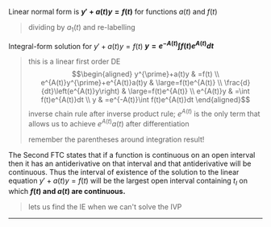 Linear normal form is **$y' + a(t) y = f(t)$** for functions $a(t)$ and $f(t)$
> dividing by $a_1(t)$ and re-labelling

Integral-form solution for $y' + a(t) y = f(t)$
**$y = e^{-A(t)} \int f(t) e^{A(t)} dt$**
> this is a linear first order DE
> $$\begin{aligned}
y^{\prime}+a(t)y & =f(t) \\
e^{A(t)}y^{\prime}+e^{A(t)}a(t)y & \large=f(t)e^{A(t)} \\
\frac{d}{dt}\left(e^{A(t)}y\right) & \large=f(t)e^{A(t)} \\
e^{A(t)}y & =\int f(t)e^{A(t)}dt \\
y & =e^{-A(t)}\int f(t)e^{A(t)}dt
\end{aligned}$$
> inverse chain rule after inverse product rule; $e^{A(t)}$ is the only term that allows us to achieve $e^{A(t)}a(t)$ after differentiation
>
> remember the parentheses around integration result!

The Second FTC states that if a function is continuous on an open interval then it has an antiderivative on that interval and that antiderivative will be continuous.
Thus the interval of existence of the solution to the linear equation $y' + a(t) y = f(t)$ will be the largest open interval containing $t_I$ on which **$f(t)$ and $a(t)$ are continuous.** 
> lets us find the IE when we can't solve the IVP

***
